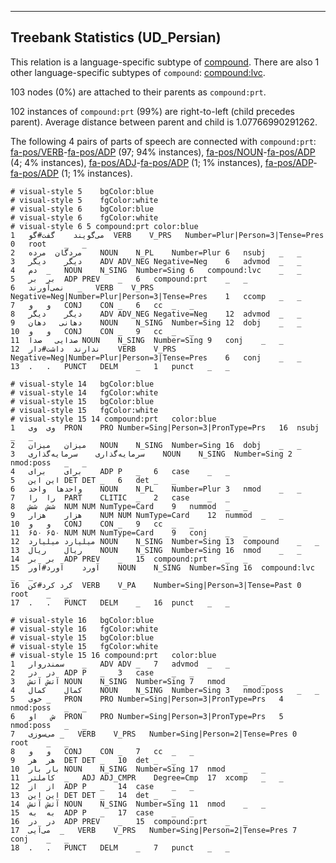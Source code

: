 

--------------------------------------------------------------------------------

## Treebank Statistics (UD_Persian)

This relation is a language-specific subtype of [compound]().
There are also 1 other language-specific subtypes of `compound`: [compound:lvc]().

103 nodes (0%) are attached to their parents as `compound:prt`.

102 instances of `compound:prt` (99%) are right-to-left (child precedes parent).
Average distance between parent and child is 1.07766990291262.

The following 4 pairs of parts of speech are connected with `compound:prt`: [fa-pos/VERB]()-[fa-pos/ADP]() (97; 94% instances), [fa-pos/NOUN]()-[fa-pos/ADP]() (4; 4% instances), [fa-pos/ADJ]()-[fa-pos/ADP]() (1; 1% instances), [fa-pos/ADP]()-[fa-pos/ADP]() (1; 1% instances).


~~~ conllu
# visual-style 5	bgColor:blue
# visual-style 5	fgColor:white
# visual-style 6	bgColor:blue
# visual-style 6	fgColor:white
# visual-style 6 5 compound:prt	color:blue
1	می‌گویند	گفت#گو	VERB	V_PRS	Number=Plur|Person=3|Tense=Pres	0	root	_	_
2	مردگان	مرده	NOUN	N_PL	Number=Plur	6	nsubj	_	_
3	دیگر	دیگر	ADV	ADV_NEG	Negative=Neg	6	advmod	_	_
4	دم	_	NOUN	N_SING	Number=Sing	6	compound:lvc	_	_
5	بر	بر	ADP	PREV	_	6	compound:prt	_	_
6	نمی‌آورند	_	VERB	V_PRS	Negative=Neg|Number=Plur|Person=3|Tense=Pres	1	ccomp	_	_
7	و	و	CONJ	CON	_	6	cc	_	_
8	دیگر	دیگر	ADV	ADV_NEG	Negative=Neg	12	advmod	_	_
9	دهانی	دهان	NOUN	N_SING	Number=Sing	12	dobj	_	_
10	و	و	CONJ	CON	_	9	cc	_	_
11	صدایی	صدا	NOUN	N_SING	Number=Sing	9	conj	_	_
12	ندارند	داشت#دار	VERB	V_PRS	Negative=Neg|Number=Plur|Person=3|Tense=Pres	6	conj	_	_
13	.	.	PUNCT	DELM	_	1	punct	_	_

~~~


~~~ conllu
# visual-style 14	bgColor:blue
# visual-style 14	fgColor:white
# visual-style 15	bgColor:blue
# visual-style 15	fgColor:white
# visual-style 15 14 compound:prt	color:blue
1	وی	وی	PRON	PRO	Number=Sing|Person=3|PronType=Prs	16	nsubj	_	_
2	میزان	میزان	NOUN	N_SING	Number=Sing	16	dobj	_	_
3	سرمایه‌گذاری	سرمایه‌گذاری	NOUN	N_SING	Number=Sing	2	nmod:poss	_	_
4	برای	برای	ADP	P	_	6	case	_	_
5	این	این	DET	DET	_	6	det	_	_
6	واحدها	واحد	NOUN	N_PL	Number=Plur	3	nmod	_	_
7	را	را	PART	CLITIC	_	2	case	_	_
8	شش	شش	NUM	NUM	NumType=Card	9	nummod	_	_
9	هزار	هزار	NUM	NUM	NumType=Card	12	nummod	_	_
10	و	و	CONJ	CON	_	9	cc	_	_
11	۶۵۰	۶۵۰	NUM	NUM	NumType=Card	9	conj	_	_
12	میلیارد	میلیارد	NOUN	N_SING	Number=Sing	13	compound	_	_
13	ریال	ریال	NOUN	N_SING	Number=Sing	16	nmod	_	_
14	بر	بر	ADP	PREV	_	15	compound:prt	_	_
15	آورد	آورد#آور	NOUN	N_SING	Number=Sing	16	compound:lvc	_	_
16	کرد	کرد#کن	VERB	V_PA	Number=Sing|Person=3|Tense=Past	0	root	_	_
17	.	.	PUNCT	DELM	_	16	punct	_	_

~~~


~~~ conllu
# visual-style 16	bgColor:blue
# visual-style 16	fgColor:white
# visual-style 15	bgColor:blue
# visual-style 15	fgColor:white
# visual-style 15 16 compound:prt	color:blue
1	سمندروار	_	ADV	ADV	_	7	advmod	_	_
2	در	در	ADP	P	_	3	case	_	_
3	آتش	آتش	NOUN	N_SING	Number=Sing	7	nmod	_	_
4	کمال	کمال	NOUN	N_SING	Number=Sing	3	nmod:poss	_	_
5	خوی	_	PRON	PRO	Number=Sing|Person=3|PronType=Prs	4	nmod:poss	_	_
6	ش	او	PRON	PRO	Number=Sing|Person=3|PronType=Prs	5	nmod:poss	_	_
7	می‌سوزی	_	VERB	V_PRS	Number=Sing|Person=2|Tense=Pres	0	root	_	_
8	و	و	CONJ	CON	_	7	cc	_	_
9	هر	هر	DET	DET	_	10	det	_	_
10	بار	بار	NOUN	N_SING	Number=Sing	17	nmod	_	_
11	کاملتر	_	ADJ	ADJ_CMPR	Degree=Cmp	17	xcomp	_	_
12	از	از	ADP	P	_	14	case	_	_
13	این	این	DET	DET	_	14	det	_	_
14	آتش	آتش	NOUN	N_SING	Number=Sing	11	nmod	_	_
15	به	به	ADP	P	_	17	case	_	_
16	در	در	ADP	PREV	_	15	compound:prt	_	_
17	می‌آیی	_	VERB	V_PRS	Number=Sing|Person=2|Tense=Pres	7	conj	_	_
18	.	.	PUNCT	DELM	_	7	punct	_	_

~~~


